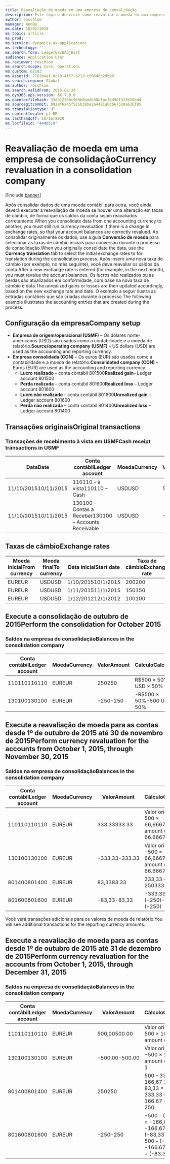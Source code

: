 ```yaml
---
title: Reavaliação de moeda em uma empresa de consolidação
description: Este tópico descreve como reavaliar a moeda em uma empresa de consolidação.
author: roschlom
manager: AnnBe
ms.date: 10/02/2018
ms.topic: article
ms.prod: ''
ms.service: dynamics-ax-applications
ms.technology: ''
ms.search.form: LedgerExchAdjHist
audience: Application User
ms.reviewer: roschlom
ms.search.scope: Core, Operations
ms.custom: 62183
ms.assetid: 2762baaf-0c10-4ff7-8713-c506d6c29b98
ms.search.region: Global
ms.author: roschlom
ms.search.validFrom: 2016-02-28
ms.dyn365.ops.version: AX 7.0.0
ms.openlocfilehash: 33db12388c969b8dadb38bfacf4d9df333b78bd4
ms.sourcegitcommit: 092ef6a45f515b38be2a4481abdbe7518a636f85
ms.translationtype: HT
ms.contentlocale: pt-BR
ms.lasthandoff: 10/16/2020
ms.locfileid: "4440519"
---
```

# <a name="currency-revaluation-in-a-consolidation-company"></a><span data-ttu-id="29231-103">Reavaliação de moeda em uma empresa de consolidação</span><span class="sxs-lookup"><span data-stu-id="29231-103">Currency revaluation in a consolidation company</span></span>

[!include [banner](../includes/banner.md)]

<span data-ttu-id="29231-104">Após consolidar dados de uma moeda contábil para outra, você ainda deverá executar a reavaliação de moeda se houver uma alteração em taxas de câmbio, de forma que os saldos da conta sejam reavaliados corretamente.</span><span class="sxs-lookup"><span data-stu-id="29231-104">When you consolidate data from one accounting currency to another, you must still run currency revaluation if there is a change in exchange rates, so that your account balances  are correctly revalued.</span></span> <span data-ttu-id="29231-105">Ao consolidar originalmente os dados, use a guia **Conversão de moeda** para selecionar as taxas de câmbio iniciais para conversão durante o processo de consolidação.</span><span class="sxs-lookup"><span data-stu-id="29231-105">When you originally consolidate the data, use the **Currency translation** tab to select the initial exchange rates to for translation during the consolidation process.</span></span> <span data-ttu-id="29231-106">Após inserir uma nova taxa de câmbio (por exemplo, no mês seguinte), você deve reavaliar os saldos da conta.</span><span class="sxs-lookup"><span data-stu-id="29231-106">After a new exchange rate is entered (for example, in the next month), you must revalue the account balances.</span></span> <span data-ttu-id="29231-107">Os lucros não realizados ou as perdas são atualizados em conformidade, com base na nova taxa de câmbio e data.</span><span class="sxs-lookup"><span data-stu-id="29231-107">The unrealized gains or losses are then updated accordingly, based on the new exchange rate and date.</span></span> <span data-ttu-id="29231-108">O exemplo a seguir ilustra as entradas contábeis que são criadas durante o processo.</span><span class="sxs-lookup"><span data-stu-id="29231-108">The following example illustrates the accounting entries that are created during the process.</span></span>

## <a name="company-setup"></a><span data-ttu-id="29231-109">Configuração da empresa</span><span class="sxs-lookup"><span data-stu-id="29231-109">Company setup</span></span>
-   <span data-ttu-id="29231-110">**Empresa de origem/operacional (USMF)** – Os dólares norte-americanos (USD) são usados como a contabilidade e a moeda de relatório.</span><span class="sxs-lookup"><span data-stu-id="29231-110">**Source/operating company (USMF)** – US dollars (USD) are used as the accounting and reporting currency.</span></span>
-   <span data-ttu-id="29231-111">**Empresa consolidada (CON)** – Os euros (EUR) são usados como a contabilidade e a moeda de relatório.</span><span class="sxs-lookup"><span data-stu-id="29231-111">**Consolidated company (CON)** – Euros (EUR) are used as the accounting and reporting currency.</span></span>
    -   <span data-ttu-id="29231-112">**Lucro realizado** – conta contábil 801500</span><span class="sxs-lookup"><span data-stu-id="29231-112">**Realized gain**– Ledger account 801500</span></span>
    -   <span data-ttu-id="29231-113">**Perda realizada** – conta contábil 801600</span><span class="sxs-lookup"><span data-stu-id="29231-113">**Realized loss** – Ledger account 801600</span></span>
    -   <span data-ttu-id="29231-114">**Lucro não realizado** – conta contábil 801600</span><span class="sxs-lookup"><span data-stu-id="29231-114">**Unrealized gain** – Ledger account 801600</span></span>
    -   <span data-ttu-id="29231-115">**Perda não realizada** – conta contábil 801400</span><span class="sxs-lookup"><span data-stu-id="29231-115">**Unrealized loss** – Ledger account 801400</span></span>

## <a name="original-transactions"></a><span data-ttu-id="29231-116">Transações originais</span><span class="sxs-lookup"><span data-stu-id="29231-116">Original transactions</span></span>
### <a name="cash-receipt-transactions-in-usmf"></a><span data-ttu-id="29231-117">Transações de recebimento à vista em USMF</span><span class="sxs-lookup"><span data-stu-id="29231-117">Cash receipt transactions in USMF</span></span>

| <span data-ttu-id="29231-118">Data</span><span class="sxs-lookup"><span data-stu-id="29231-118">Date</span></span>       | <span data-ttu-id="29231-119">Conta contábil</span><span class="sxs-lookup"><span data-stu-id="29231-119">Ledger account</span></span>               | <span data-ttu-id="29231-120">Moeda</span><span class="sxs-lookup"><span data-stu-id="29231-120">Currency</span></span> | <span data-ttu-id="29231-121">Valor</span><span class="sxs-lookup"><span data-stu-id="29231-121">Amount</span></span> |
|------------|------------------------------|----------|--------|
| <span data-ttu-id="29231-122">11/10/2015</span><span class="sxs-lookup"><span data-stu-id="29231-122">10/11/2015</span></span> | <span data-ttu-id="29231-123">110110 – à vista</span><span class="sxs-lookup"><span data-stu-id="29231-123">110110 – Cash</span></span>                | <span data-ttu-id="29231-124">USD</span><span class="sxs-lookup"><span data-stu-id="29231-124">USD</span></span>      | <span data-ttu-id="29231-125">500</span><span class="sxs-lookup"><span data-stu-id="29231-125">500</span></span>    |
| <span data-ttu-id="29231-126">11/10/2015</span><span class="sxs-lookup"><span data-stu-id="29231-126">10/11/2015</span></span> | <span data-ttu-id="29231-127">130100 – Contas a Receber</span><span class="sxs-lookup"><span data-stu-id="29231-127">130100 – Accounts Receivable</span></span> | <span data-ttu-id="29231-128">USD</span><span class="sxs-lookup"><span data-stu-id="29231-128">USD</span></span>      | <span data-ttu-id="29231-129">-500</span><span class="sxs-lookup"><span data-stu-id="29231-129">-500</span></span>   |

## <a name="exchange-rates"></a><span data-ttu-id="29231-130">Taxas de câmbio</span><span class="sxs-lookup"><span data-stu-id="29231-130">Exchange rates</span></span>

| <span data-ttu-id="29231-131">Moeda inicial</span><span class="sxs-lookup"><span data-stu-id="29231-131">From currency</span></span> | <span data-ttu-id="29231-132">Moeda final</span><span class="sxs-lookup"><span data-stu-id="29231-132">To currency</span></span> | <span data-ttu-id="29231-133">Data inicial</span><span class="sxs-lookup"><span data-stu-id="29231-133">Start date</span></span> | <span data-ttu-id="29231-134">Taxa de câmbio</span><span class="sxs-lookup"><span data-stu-id="29231-134">Exchange rate</span></span> |
|---------------|-------------|------------|---------------|
| <span data-ttu-id="29231-135">EUR</span><span class="sxs-lookup"><span data-stu-id="29231-135">EUR</span></span>           | <span data-ttu-id="29231-136">USD</span><span class="sxs-lookup"><span data-stu-id="29231-136">USD</span></span>         | <span data-ttu-id="29231-137">1/10/2015</span><span class="sxs-lookup"><span data-stu-id="29231-137">10/1/2015</span></span>  | <span data-ttu-id="29231-138">200</span><span class="sxs-lookup"><span data-stu-id="29231-138">200</span></span>           |
| <span data-ttu-id="29231-139">EUR</span><span class="sxs-lookup"><span data-stu-id="29231-139">EUR</span></span>           | <span data-ttu-id="29231-140">USD</span><span class="sxs-lookup"><span data-stu-id="29231-140">USD</span></span>         | <span data-ttu-id="29231-141">1/11/2015</span><span class="sxs-lookup"><span data-stu-id="29231-141">11/1/2015</span></span>  | <span data-ttu-id="29231-142">150</span><span class="sxs-lookup"><span data-stu-id="29231-142">150</span></span>           |
| <span data-ttu-id="29231-143">EUR</span><span class="sxs-lookup"><span data-stu-id="29231-143">EUR</span></span>           | <span data-ttu-id="29231-144">USD</span><span class="sxs-lookup"><span data-stu-id="29231-144">USD</span></span>         | <span data-ttu-id="29231-145">1/12/2012</span><span class="sxs-lookup"><span data-stu-id="29231-145">12/1/2012</span></span>  | <span data-ttu-id="29231-146">100</span><span class="sxs-lookup"><span data-stu-id="29231-146">100</span></span>           |

## <a name="perform-the-consolidation-for-october-2015"></a><span data-ttu-id="29231-147">Execute a consolidação de outubro de 2015</span><span class="sxs-lookup"><span data-stu-id="29231-147">Perform the consolidation for October 2015</span></span>
### <a name="balances-in-the-consolidation-company"></a><span data-ttu-id="29231-148">Saldos na empresa de consolidação</span><span class="sxs-lookup"><span data-stu-id="29231-148">Balances in the consolidation company</span></span>

| <span data-ttu-id="29231-149">Conta contábil</span><span class="sxs-lookup"><span data-stu-id="29231-149">Ledger account</span></span> | <span data-ttu-id="29231-150">Moeda</span><span class="sxs-lookup"><span data-stu-id="29231-150">Currency</span></span> | <span data-ttu-id="29231-151">Valor</span><span class="sxs-lookup"><span data-stu-id="29231-151">Amount</span></span> | <span data-ttu-id="29231-152">Cálculo</span><span class="sxs-lookup"><span data-stu-id="29231-152">Calculation</span></span>    |
|----------------|----------|--------|----------------|
| <span data-ttu-id="29231-153">110110</span><span class="sxs-lookup"><span data-stu-id="29231-153">110110</span></span>         | <span data-ttu-id="29231-154">EUR</span><span class="sxs-lookup"><span data-stu-id="29231-154">EUR</span></span>      | <span data-ttu-id="29231-155">250</span><span class="sxs-lookup"><span data-stu-id="29231-155">250</span></span>    | <span data-ttu-id="29231-156">R$500 × 50%</span><span class="sxs-lookup"><span data-stu-id="29231-156">500 USD × 50%</span></span>  |
| <span data-ttu-id="29231-157">130100</span><span class="sxs-lookup"><span data-stu-id="29231-157">130100</span></span>         | <span data-ttu-id="29231-158">EUR</span><span class="sxs-lookup"><span data-stu-id="29231-158">EUR</span></span>      | <span data-ttu-id="29231-159">-250</span><span class="sxs-lookup"><span data-stu-id="29231-159">-250</span></span>   | <span data-ttu-id="29231-160">-R$500 × 50%</span><span class="sxs-lookup"><span data-stu-id="29231-160">-500 USD × 50%</span></span> |

## <a name="perform-currency-revaluation-for-the-accounts-from-october-1-2015-through-november-30-2015"></a><span data-ttu-id="29231-161">Execute a reavaliação de moeda para as contas desde 1º de outubro de 2015 até 30 de novembro de 2015</span><span class="sxs-lookup"><span data-stu-id="29231-161">Perform currency revaluation for the accounts from October 1, 2015, through November 30, 2015</span></span>
### <a name="balances-in-the-consolidation-company"></a><span data-ttu-id="29231-162">Saldos na empresa de consolidação</span><span class="sxs-lookup"><span data-stu-id="29231-162">Balances in the consolidation company</span></span>

| <span data-ttu-id="29231-163">Conta contábil</span><span class="sxs-lookup"><span data-stu-id="29231-163">Ledger account</span></span> | <span data-ttu-id="29231-164">Moeda</span><span class="sxs-lookup"><span data-stu-id="29231-164">Currency</span></span> | <span data-ttu-id="29231-165">Valor</span><span class="sxs-lookup"><span data-stu-id="29231-165">Amount</span></span>  | <span data-ttu-id="29231-166">Cálculo</span><span class="sxs-lookup"><span data-stu-id="29231-166">Calculation</span></span>                        |
|----------------|----------|---------|------------------------------------|
| <span data-ttu-id="29231-167">110110</span><span class="sxs-lookup"><span data-stu-id="29231-167">110110</span></span>         | <span data-ttu-id="29231-168">EUR</span><span class="sxs-lookup"><span data-stu-id="29231-168">EUR</span></span>      | <span data-ttu-id="29231-169">333.33</span><span class="sxs-lookup"><span data-stu-id="29231-169">333.33</span></span>  | <span data-ttu-id="29231-170">Valor original de 500 × 66,6667%</span><span class="sxs-lookup"><span data-stu-id="29231-170">Original amount of 500 × 66.6667%</span></span>  |
| <span data-ttu-id="29231-171">130100</span><span class="sxs-lookup"><span data-stu-id="29231-171">130100</span></span>         | <span data-ttu-id="29231-172">EUR</span><span class="sxs-lookup"><span data-stu-id="29231-172">EUR</span></span>      | <span data-ttu-id="29231-173">-333,33</span><span class="sxs-lookup"><span data-stu-id="29231-173">-333.33</span></span> | <span data-ttu-id="29231-174">Valor original de -500 × 66,6667%</span><span class="sxs-lookup"><span data-stu-id="29231-174">Original amount of -500 × 66.6667%</span></span> |
| <span data-ttu-id="29231-175">801400</span><span class="sxs-lookup"><span data-stu-id="29231-175">801400</span></span>         | <span data-ttu-id="29231-176">EUR</span><span class="sxs-lookup"><span data-stu-id="29231-176">EUR</span></span>      | <span data-ttu-id="29231-177">83,33</span><span class="sxs-lookup"><span data-stu-id="29231-177">83.33</span></span>   | <span data-ttu-id="29231-178">333,33 – 250</span><span class="sxs-lookup"><span data-stu-id="29231-178">333.33 – 250</span></span>                       |
| <span data-ttu-id="29231-179">801600</span><span class="sxs-lookup"><span data-stu-id="29231-179">801600</span></span>         | <span data-ttu-id="29231-180">EUR</span><span class="sxs-lookup"><span data-stu-id="29231-180">EUR</span></span>      | <span data-ttu-id="29231-181">-83,33</span><span class="sxs-lookup"><span data-stu-id="29231-181">-83.33</span></span>  | <span data-ttu-id="29231-182">-333,33 – (-250)</span><span class="sxs-lookup"><span data-stu-id="29231-182">-333.33 – (-250)</span></span>                   |

<span data-ttu-id="29231-183">Você verá transações adicionais para os valores de moeda de relatório.</span><span class="sxs-lookup"><span data-stu-id="29231-183">You will see additional transactions for the reporting currency amounts.</span></span>

## <a name="perform-currency-revaluation-for-the-accounts-from-october-1-2015-through-december-31-2015"></a><span data-ttu-id="29231-184">Execute a reavaliação de moeda para as contas desde 1º de outubro de 2015 até 31 de dezembro de 2015</span><span class="sxs-lookup"><span data-stu-id="29231-184">Perform currency revaluation for the accounts from October 1, 2015, through December 31, 2015</span></span>
### <a name="balances-in-the-consolidation-company"></a><span data-ttu-id="29231-185">Saldos na empresa de consolidação</span><span class="sxs-lookup"><span data-stu-id="29231-185">Balances in the consolidation company</span></span>

| <span data-ttu-id="29231-186">Conta contábil</span><span class="sxs-lookup"><span data-stu-id="29231-186">Ledger account</span></span> | <span data-ttu-id="29231-187">Moeda</span><span class="sxs-lookup"><span data-stu-id="29231-187">Currency</span></span> | <span data-ttu-id="29231-188">Valor</span><span class="sxs-lookup"><span data-stu-id="29231-188">Amount</span></span>  | <span data-ttu-id="29231-189">Cálculo</span><span class="sxs-lookup"><span data-stu-id="29231-189">Calculation</span></span>                                          |
|----------------|----------|---------|------------------------------------------------------|
| <span data-ttu-id="29231-190">110110</span><span class="sxs-lookup"><span data-stu-id="29231-190">110110</span></span>         | <span data-ttu-id="29231-191">EUR</span><span class="sxs-lookup"><span data-stu-id="29231-191">EUR</span></span>      | <span data-ttu-id="29231-192">500,00</span><span class="sxs-lookup"><span data-stu-id="29231-192">500.00</span></span>  | <span data-ttu-id="29231-193">Valor original de 500 × 1</span><span class="sxs-lookup"><span data-stu-id="29231-193">Original amount of 500 × 1</span></span>                           |
| <span data-ttu-id="29231-194">130100</span><span class="sxs-lookup"><span data-stu-id="29231-194">130100</span></span>         | <span data-ttu-id="29231-195">EUR</span><span class="sxs-lookup"><span data-stu-id="29231-195">EUR</span></span>      | <span data-ttu-id="29231-196">-500,00</span><span class="sxs-lookup"><span data-stu-id="29231-196">-500.00</span></span> | <span data-ttu-id="29231-197">Valor original de -500 × 1</span><span class="sxs-lookup"><span data-stu-id="29231-197">Original amount of -500 × 1</span></span>                          |
| <span data-ttu-id="29231-198">801400</span><span class="sxs-lookup"><span data-stu-id="29231-198">801400</span></span>         | <span data-ttu-id="29231-199">EUR</span><span class="sxs-lookup"><span data-stu-id="29231-199">EUR</span></span>      | <span data-ttu-id="29231-200">250</span><span class="sxs-lookup"><span data-stu-id="29231-200">250</span></span>     | <span data-ttu-id="29231-201">500 – 333,33 = 166,67 166,67 + 83,33 = 250</span><span class="sxs-lookup"><span data-stu-id="29231-201">500 – 333.33 = 166.67 166.67 + 83.33 = 250</span></span>           |
| <span data-ttu-id="29231-202">801600</span><span class="sxs-lookup"><span data-stu-id="29231-202">801600</span></span>         | <span data-ttu-id="29231-203">EUR</span><span class="sxs-lookup"><span data-stu-id="29231-203">EUR</span></span>      | <span data-ttu-id="29231-204">-250</span><span class="sxs-lookup"><span data-stu-id="29231-204">-250</span></span>    | <span data-ttu-id="29231-205">-500 – (-333,33) = -166,67 -166,67 + (-83,33) = -250</span><span class="sxs-lookup"><span data-stu-id="29231-205">-500 – (-333.33) = -166.67 -166.67 + (-83.33) = -250</span></span> |





